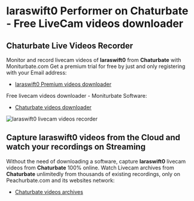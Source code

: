 # laraswift0 Performer on Chaturbate - Free LiveCam videos downloader

## Chaturbate Live Videos Recorder

Monitor and record livecam videos of **laraswift0** from **Chaturbate** with Moniturbate.com
Get a premium trial for free by just and only registering with your Email address:
* [laraswift0 Premium videos downloader](https://moniturbate.com/request-demo-licence-key.html)

Free livecam videos downloader - Moniturbate Software:
* [Chaturbate videos downloader](https://moniturbate.com/moniturbate-download-software.html)

![laraswift0 livecam videos recorder](https://peachurnet.com/templates/moniturbate-software.png)


## Capture laraswift0 videos from the Cloud and watch your recordings on Streaming

Without the need of downloading a software, capture **laraswift0** livecam videos from **Chaturbate** 100% online.
Watch Livecam archives from **Chaturbate** unlimitedly from thousands of existing recordings, only on Peachurbate.com and its websites network:
* [Chaturbate videos archives](https://peachurnet.com/)